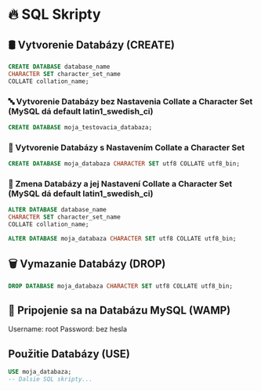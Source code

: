 # 🔥 SQL Skripty

## 🛢️ Vytvorenie Databázy (CREATE)
```sql
CREATE DATABASE database_name
CHARACTER SET character_set_name
COLLATE collation_name;
```

### 🔤 Vytvorenie Databázy bez Nastavenia Collate a Character Set (MySQL dá default latin1_swedish_ci)
```sql
CREATE DATABASE moja_testovacia_databaza;
```

### 🔢 Vytvorenie Databázy s Nastavením Collate a Character Set
```sql
CREATE DATABASE moja_databaza CHARACTER SET utf8 COLLATE utf8_bin;

```

### 🔢 Zmena Databázy a jej Nastavení Collate a Character Set (MySQL dá default latin1_swedish_ci)
```sql
ALTER DATABASE database_name
CHARACTER SET character_set_name
COLLATE collation_name;
```

```sql
ALTER DATABASE moja_databaza CHARACTER SET utf8 COLLATE utf8_bin;

```

## 🗑️ Vymazanie Databázy (DROP) 
```sql
DROP DATABASE moja_databaza CHARACTER SET utf8 COLLATE utf8_bin;

```

## 🔌 Pripojenie sa na Databázu MySQL (WAMP)
Username: root
Password: bez hesla

## Použitie Databázy (USE)
```sql
USE moja_databaza;
-- Dalsie SQL skripty...
```
